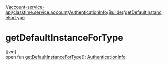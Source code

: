 //[account-service-api](../../../../index.md)/[classtime.service.account](../../index.md)/[AuthenticationInfo](../index.md)/[Builder](index.md)/[getDefaultInstanceForType](get-default-instance-for-type.md)

# getDefaultInstanceForType

[jvm]\
open fun [getDefaultInstanceForType](get-default-instance-for-type.md)(): [AuthenticationInfo](../index.md)
